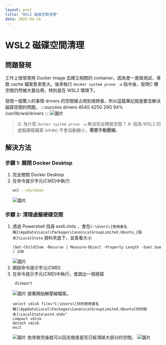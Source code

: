 ```yaml
---
layout: post
title: "WSL2 磁碟空間清理"
date: 2025-04-18
---
```


# WSL2 磁碟空間清理
## 問題發現
工作上很常使用 Docker Image 去建立相關的 container，因為會一直做測試，導致 cache 檔案愈來愈大。後來執行 `docker system prune -a` 指令後，發現C 槽空間仍然被大量佔用，特別是在 WSL2 環境下。

發現一個驚人的事情 drivers 的空間被占用到很誇張，所以這篇筆記就是要去解決磁碟空間的問題。
:::success
drivers         454G  425G   29G  94% /usr/lib/wsl/drivers
:::
![圖片](https://hackmd.io/_uploads/ryt9LxcUyx.png)


> Q: 為什麼 `docker system prune -a` 無法完全釋放空間？
A: 因為 WSL2 的虛擬硬碟檔案 (vhdx) 不會自動縮小，**需要手動壓縮**。

## 解決方法

### 步驟 1: 關閉 Docker Desktop
1. 完全關閉 Docker Desktop
2. 在命令提示字元(CMD)中執行:
   ```bash
   wsl --shutdown
   ```
    ![圖片](https://hackmd.io/_uploads/rJOPveqUyl.png)
    

### 步驟 2: 清理虛擬硬碟空間
1. 透過 Powershell 找尋 ext4.vhdx ，會在`C:\Users\{使用者名稱}\AppData\Local\Packages\CanonicalGroupLimited.Ubuntu_{版本}\LocalState` 資料夾底下，並查看大小
    ```
    (Get-ChildItem -Recurse | Measure-Object -Property Length -Sum).Sum / 1GB
    ```
    ![圖片](https://hackmd.io/_uploads/BJ1tYe58Jx.png)
2. 開啟命令提示字元(CMD)
3. 在命令提示字元(CMD)中執行，會跳出一個視窗
   ```bash
    diskpart
   ```
    ![圖片](https://hackmd.io/_uploads/BJ-kdl98Jl.png)
    接著開始解壓縮檔案。
    ```
    select vdisk file="C:\Users\[你的使用者名稱]\AppData\Local\Packages\CanonicalGroupLimited.Ubuntu[你的版本]\LocalState\ext4.vhdx"
    compact vdisk
    detach vdisk
    exit
    ```
    ![圖片](https://hackmd.io/_uploads/ByYuce9Uyg.png)
    依序做完後就可以回去檢查是否已經清掉大部分的空間。
    ![圖片](https://hackmd.io/_uploads/BJfBoecL1g.png)